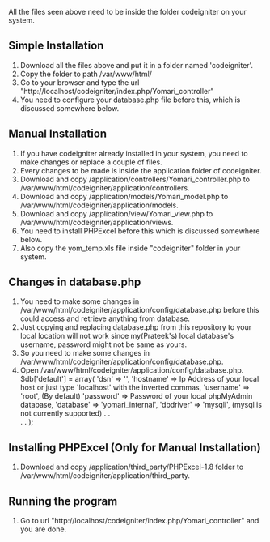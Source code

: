 All the files seen above need to be inside the folder codeigniter on your system.

## Simple Installation

1. Download all the files above and put it in a folder named 'codeigniter'.
2. Copy the folder to path /var/www/html/
3. Go to your browser and type the url "http://localhost/codeigniter/index.php/Yomari_controller"
4. You need to configure your database.php file before this, which is discussed somewhere below.

## Manual Installation

1. If you have codeigniter already installed in your system, you need to make changes or replace a couple of files.
2. Every changes to be made is inside the application folder of codeigniter.
2. Download and copy /application/controllers/Yomari_controller.php to /var/www/html/codeigniter/application/controllers.
3. Download and copy /application/models/Yomari_model.php to /var/www/html/codeigniter/application/models.
4. Download and copy /application/view/Yomari_view.php to /var/www/html/codeigniter/application/views.
5. You need to install PHPExcel before this which is discussed somewhere below.
6. Also copy the yom_temp.xls file inside "codeigniter" folder in your system. 

## Changes in database.php

1. You need to make some changes in /var/www/html/codeigniter/application/config/database.php before this could access and retrieve anything from database.
2. Just copying and replacing database.php from this repository to your local location will not work since my(Prateek's) local database's username, password  might not be same as yours.
3. So you need to make some changes in /var/www/html/codeigniter/application/config/database.php.
4. Open /var/www/html/codeigniter/application/config/database.php.
	$db['default'] = array(
	'dsn'	=> '',
	'hostname' => Ip Address of your local host or just type 'localhost' with the inverted commas,
	'username' => 'root', (By default)
	'password' => Password of your local phpMyAdmin database,
	'database' => 'yomari_internal',
	'dbdriver' => 'mysqli', (mysql is not currently supported)
	.
	.	
	.
	.
	);

## Installing PHPExcel (Only for Manual Installation)

1. Download and copy /application/third_party/PHPExcel-1.8 folder to /var/www/html/codeigniter/application/third_party.

## Running the program

1. Go to url "http://localhost/codeigniter/index.php/Yomari_controller" and you are done.
